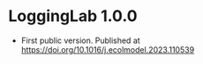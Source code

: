# LoggingLab 1.0.0
  
- First public version. Published at https://doi.org/10.1016/j.ecolmodel.2023.110539 
